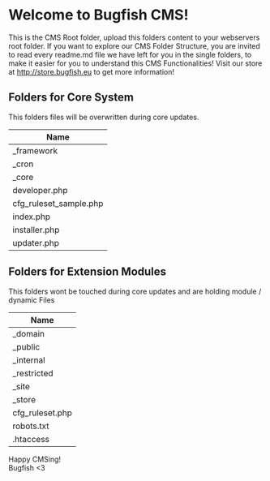 # Welcome to Bugfish CMS!
This is the CMS Root folder, upload this folders content to your webservers root folder. If you want to explore our CMS Folder Structure, you are invited to read every readme.md file we have left for you in the single folders, to make it easier for you to understand this CMS Functionalities! Visit our store at http://store.bugfish.eu to get more information!

## Folders for Core System 
This folders files will be overwritten during core updates.

|Name|
|---|
|_framework|
|_cron|
|_core|
|developer.php|
|cfg_ruleset_sample.php|
|index.php|
|installer.php|
|updater.php|

## Folders for Extension Modules
This folders wont be touched during core updates and are holding module / dynamic Files

|Name|
|--|
|_domain|
|_public|
|_internal|
|_restricted|
|_site|
|_store|
|cfg_ruleset.php|
|robots.txt|
|.htaccess| 

Happy CMSing!  
Bugfish <3